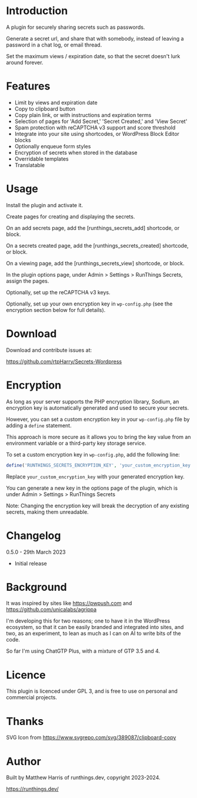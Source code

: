 # Introduction

A plugin for securely sharing secrets such as passwords.

Generate a secret url, and share that with somebody, instead of leaving a
password in a chat log, or email thread.

Set the maximum views / expiration date, so that the secret doesn't lurk around
forever.

# Features

- Limit by views and expiration date
- Copy to clipboard button
- Copy plain link, or with instructions and expiration terms
- Selection of pages for 'Add Secret,' 'Secret Created,' and 'View Secret'
- Spam protection with reCAPTCHA v3 support and score threshold
- Integrate into your site using shortcodes, or WordPress Block Editor blocks
- Optionally enqueue form styles
- Encryption of secrets when stored in the database
- Overridable templates
- Translatable

# Usage

Install the plugin and activate it.

Create pages for creating and displaying the secrets.

On an add secrets page, add the [runthings_secrets_add] shortcode, or block.

On a secrets created page, add the [runthings_secrets_created] shortcode, or
block.

On a viewing page, add the [runthings_secrets_view] shortcode, or block.

In the plugin options page, under Admin > Settings > RunThings Secrets, assign
the pages.

Optionally, set up the reCAPTCHA v3 keys.

Optionally, set up your own encryption key in `wp-config.php` (see the
encryption section below for full details).

# Download

Download and contribute issues at:

https://github.com/rtpHarry/Secrets-Wordpress

# Encryption

As long as your server supports the PHP encryption library, Sodium, an
encryption key is automatically generated and used to secure your secrets.

However, you can set a custom encryption key in your `wp-config.php` file by
adding a `define` statement.

This approach is more secure as it allows you to bring the key value from an
environment variable or a third-party key storage service.

To set a custom encryption key in `wp-config.php`, add the following line:

```php
define('RUNTHINGS_SECRETS_ENCRYPTION_KEY', 'your_custom_encryption_key');
```

Replace `your_custom_encryption_key` with your generated encryption key.

You can generate a new key in the options page of the plugin, which is under
Admin > Settings > RunThings Secrets

Note: Changing the encryption key will break the decryption of any existing
secrets, making them unreadable.

# Changelog

0.5.0 - 29th March 2023

- Initial release

# Background

It was inspired by sites like https://pwpush.com and
https://github.com/unicalabs/agrippa

I'm developing this for two reasons; one to have it in the WordPress ecosystem,
so that it can be easily branded and integrated into sites, and two, as an
experiment, to lean as much as I can on AI to write bits of the code.

So far I'm using ChatGTP Plus, with a mixture of GTP 3.5 and 4.

# Licence

This plugin is licenced under GPL 3, and is free to use on personal and
commercial projects.

# Thanks

SVG Icon from https://www.svgrepo.com/svg/389087/clipboard-copy

# Author

Built by Matthew Harris of runthings.dev, copyright 2023-2024.

https://runthings.dev/
